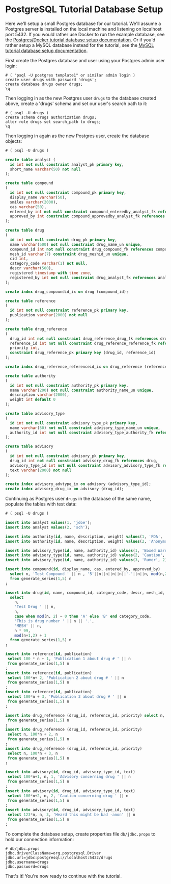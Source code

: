 # PostgreSQL Tutorial Database Setup

Here we'll setup a small Postgres database for our tutorial. We'll assume a Postgres server is installed on the
local machine and listening on localhost port 5432. If you would rather use Docker to run the example database,
see the [Postgres/Docker tutorial database setup documentation](tutorial-database-setup-pg-docker.md). Or if
you'd rather setup a MySQL database instead for the tutorial, see the
[MySQL tutorial database setup documentation](tutorial-database-setup-mysql.md).

First create the Postgres database and user using your Postgres admin user login:
```
# ( "psql -U postgres template1" or similar admin login )
create user drugs with password 'drugs';
create database drugs owner drugs;
\q
```

Then logging in as the new Postgres user `drugs` to the database created above, create a 'drugs' schema and
set our user's search path to it:
```
# ( psql -U drugs )
create schema drugs authorization drugs;
alter role drugs set search_path to drugs;
\q
```

Then logging in again as the new Postgres user, create the database objects:
```sql
# ( psql -U drugs )

create table analyst (
  id int not null constraint analyst_pk primary key,
  short_name varchar(50) not null
);

create table compound
(
  id int not null constraint compound_pk primary key,
  display_name varchar(50),
  smiles varchar(2000),
  cas varchar(50),
  entered_by int not null constraint compound_enteredby_analyst_fk references analyst,
  approved_by int constraint compound_approvedby_analyst_fk references analyst
);

create table drug
(
  id int not null constraint drug_pk primary key,
  name varchar(500) not null constraint drug_name_un unique,
  compound_id int not null constraint drug_compound_fk references compound,
  mesh_id varchar(7) constraint drug_meshid_un unique,
  cid int,
  category_code varchar(1) not null,
  descr varchar(500),
  registered timestamp with time zone,
  registered_by int not null constraint drug_analyst_fk references analyst
);

create index drug_compoundid_ix on drug (compound_id);

create table reference
(
  id int not null constraint reference_pk primary key,
  publication varchar(2000) not null
);

create table drug_reference
(
  drug_id int not null constraint drug_reference_drug_fk references drug,
  reference_id int not null constraint drug_reference_reference_fk references reference,
  priority int,
  constraint drug_reference_pk primary key (drug_id, reference_id)
);

create index drug_reference_referenceid_ix on drug_reference (reference_id);

create table authority
(
  id int not null constraint authority_pk primary key,
  name varchar(200) not null constraint authority_name_un unique,
  description varchar(2000),
  weight int default 0
);

create table advisory_type
(
  id int not null constraint advisory_type_pk primary key,
  name varchar(50) not null constraint advisory_type_name_un unique,
  authority_id int not null constraint advisory_type_authority_fk references authority
);

create table advisory
(
  id int not null constraint advisory_pk primary key,
  drug_id int not null constraint advisory_drug_fk references drug,
  advisory_type_id int not null constraint advisory_advisory_type_fk references advisory_type,
  text varchar(2000) not null
);

create index advisory_advtype_ix on advisory (advisory_type_id);
create index advisory_drug_ix on advisory (drug_id);
```

Continuing as Postgres user `drugs` in the database of the same name, populate the tables with test data:
```sql
# ( psql -U drugs )

insert into analyst values(1, 'jdoe');
insert into analyst values(2, 'sch');

insert into authority(id, name, description, weight) values(1, 'FDA', 'Food and Drug Administration', 100);
insert into authority(id, name, description, weight) values(2, 'Anonymous', 'Various People with Opinions', 0);

insert into advisory_type(id, name, authority_id) values(1, 'Boxed Warning', 1);
insert into advisory_type(id, name, authority_id) values(2, 'Caution', 1);
insert into advisory_type(id, name, authority_id) values(3, 'Rumor', 2);

insert into compound(id, display_name, cas, entered_by, approved_by)
  select n, 'Test Compound ' || n , '5'||n||n||n||n||'-'||n||n, mod(n,2)+1, mod(n+1,2) + 1
  from generate_series(1,5) n
;

insert into drug(id, name, compound_id, category_code, descr, mesh_id, cid, registered_by)
  select
    n,
    'Test Drug ' || n,
    n,
    case when mod(n, 2) = 0 then 'A' else 'B' end category_code,
    'This is drug number ' || n || '.',
    'MESH' || n,
    n * 99,
    mod(n+1,2) + 1
  from generate_series(1,5) n
;

insert into reference(id, publication)
 select 100 * n + 1, 'Publication 1 about drug # ' || n
 from generate_series(1,5) n
;
insert into reference(id, publication)
 select 100*n+ 2, 'Publication 2 about drug # ' || n
 from generate_series(1,5) n
;
insert into reference(id, publication)
 select 100*n + 3, 'Publication 3 about drug # ' || n
 from generate_series(1,5) n
;

insert into drug_reference (drug_id, reference_id, priority) select n, 100*n + 1, n
 from generate_series(1,5) n
;
insert into drug_reference (drug_id, reference_id, priority)
 select n, 100*n + 2, n
 from generate_series(1,5) n
;
insert into drug_reference (drug_id, reference_id, priority)
 select n, 100*n + 3, n
 from generate_series(1,5) n
;

insert into advisory(id, drug_id, advisory_type_id, text)
 select 100*n+1, n, 1, 'Advisory concerning drug ' || n
 from generate_series(1,5) n
;
insert into advisory(id, drug_id, advisory_type_id, text)
 select 100*n+2, n, 2, 'Caution concerning drug ' || n
 from generate_series(1,5) n
;
insert into advisory(id, drug_id, advisory_type_id, text)
 select 123*n, n, 3, 'Heard this might be bad -anon' || n
 from generate_series(1,5) n
;
```

To complete the database setup, create properties file `db/jdbc.props` to hold our connection information:
```shell
# db/jdbc.props
jdbc.driverClassName=org.postgresql.Driver
jdbc.url=jdbc:postgresql://localhost:5432/drugs
jdbc.username=drugs
jdbc.password=drugs
```

That's it! You're now ready to continue with the tutorial.
